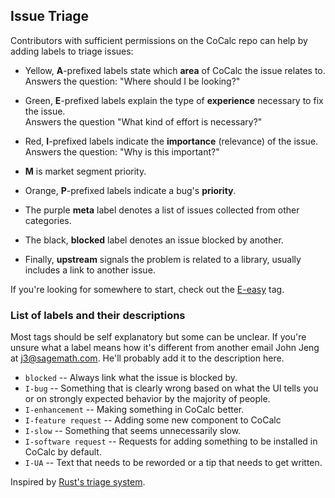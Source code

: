 ## Issue Triage
Contributors with sufficient permissions on the CoCalc repo can help by adding
labels to triage issues:

* Yellow, **A**-prefixed labels state which **area** of CoCalc the issue relates to.   
  Answers the question: "Where should I be looking?"

* Green, **E**-prefixed labels explain the type of **experience** necessary
  to fix the issue.  
  Answers the question "What kind of effort is necessary?"

* Red, **I**-prefixed labels indicate the **importance** (relevance) of the issue.  
  Answers the question: "Why is this important?"

* **M** is market segment priority. 

* Orange, **P**-prefixed labels indicate a bug's **priority**.

* The purple **meta** label denotes a list of issues collected from other categories.

* The black, **blocked** label denotes an issue blocked by another.

* Finally, **upstream** signals the problem is related to a library, usually includes a link to another issue.

If you're looking for somewhere to start, check out the [E-easy][eeasy] tag.

[eeasy]:https://github.com/sagemathinc/cocalc/labels/E-easy

### List of labels and their descriptions
Most tags should be self explanatory but some can be unclear. If you're unsure what a label means how it's different from another email John Jeng at j3@sagemath.com. He'll probably add it to the description here.

- `blocked` -- Always link what the issue is blocked by.
- `I-bug` -- Something that is clearly wrong based on what the UI tells you or on strongly expected behavior by the majority of people.
- `I-enhancement` -- Making something in CoCalc better.
- `I-feature request` -- Adding some new component to CoCalc
- `I-slow` -- Something that seems unnecessarily slow.
- `I-software request` -- Requests for adding something to be installed in CoCalc by default.
- `I-UA` -- Text that needs to be reworded or a tip that needs to get written.


Inspired by [Rust's triage system](https://github.com/rust-lang/rust/blob/master/CONTRIBUTING.md#issue-triage).
